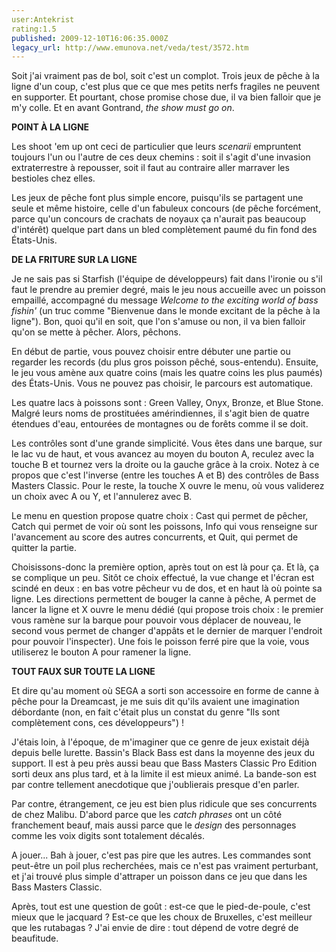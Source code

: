 ```yaml
---
user:Antekrist
rating:1.5
published: 2009-12-10T16:06:35.000Z
legacy_url: http://www.emunova.net/veda/test/3572.htm
---
```

Soit j'ai vraiment pas de bol, soit c'est un complot. Trois jeux de pêche à la ligne d'un coup, c'est plus que ce que mes petits nerfs fragiles ne peuvent en supporter. Et pourtant, chose promise chose due, il va bien falloir que je m'y colle. Et en avant Gontrand, _the show must go on_.  

  

**POINT À LA LIGNE**  

Les shoot 'em up ont ceci de particulier que leurs _scenarii_ empruntent toujours l'un ou l'autre de ces deux chemins : soit il s'agit d'une invasion extraterrestre à repousser, soit il faut au contraire aller marraver les bestioles chez elles.  

Les jeux de pêche font plus simple encore, puisqu'ils se partagent une seule et même histoire, celle d'un fabuleux concours (de pêche forcément, parce qu'un concours de crachats de noyaux ça n'aurait pas beaucoup d'intérêt) quelque part dans un bled complètement paumé du fin fond des États-Unis.  

  

**DE LA FRITURE SUR LA LIGNE**  

Je ne sais pas si Starfish (l'équipe de développeurs) fait dans l'ironie ou s'il faut le prendre au premier degré, mais le jeu nous accueille avec un poisson empaillé, accompagné du message _Welcome to the exciting world of bass fishin'_ (un truc comme "Bienvenue dans le monde excitant de la pêche à la ligne"). Bon, quoi qu'il en soit, que l'on s'amuse ou non, il va bien falloir qu'on se mette à pêcher. Alors, pêchons.  

En début de partie, vous pouvez choisir entre débuter une partie ou regarder les records (du plus gros poisson pêché, sous-entendu). Ensuite, le jeu vous amène aux quatre coins (mais les quatre coins les plus paumés) des États-Unis. Vous ne pouvez pas choisir, le parcours est automatique.  

Les quatre lacs à poissons sont : Green Valley, Onyx, Bronze, et Blue Stone. Malgré leurs noms de prostituées amérindiennes, il s'agit bien de quatre étendues d'eau, entourées de montagnes ou de forêts comme il se doit.  

Les contrôles sont d'une grande simplicité. Vous êtes dans une barque, sur le lac vu de haut, et vous avancez au moyen du bouton A, reculez avec la touche B et tournez vers la droite ou la gauche grâce à la croix. Notez à ce propos que c'est l'inverse (entre les touches A et B) des contrôles de Bass Masters Classic. Pour le reste, la touche X ouvre le menu, où vous validerez un choix avec A ou Y, et l'annulerez avec B.  

Le menu en question propose quatre choix : Cast qui permet de pêcher, Catch qui permet de voir où sont les poissons, Info qui vous renseigne sur l'avancement au score des autres concurrents, et Quit, qui permet de quitter la partie.  

Choisissons-donc la première option, après tout on est là pour ça. Et là, ça se complique un peu. Sitôt ce choix effectué, la vue change et l'écran est scindé en deux : en bas votre pêcheur vu de dos, et en haut là où pointe sa ligne. Les directions permettent de bouger la canne à pêche, A permet de lancer la ligne et X ouvre le menu dédié (qui propose trois choix : le premier vous ramène sur la barque pour pouvoir vous déplacer de nouveau, le second vous permet de changer d'appâts et le dernier de marquer l'endroit pour pouvoir l'inspecter). Une fois le poisson ferré pire que la voie, vous utiliserez le bouton A pour ramener la ligne.  

  

**TOUT FAUX SUR TOUTE LA LIGNE**  

Et dire qu'au moment où SEGA a sorti son accessoire en forme de canne à pêche pour la Dreamcast, je me suis dit qu'ils avaient une imagination débordante (non, en fait c'était plus un constat du genre "Ils sont complètement cons, ces développeurs") !  

J'étais loin, à l'époque, de m'imaginer que ce genre de jeux existait déjà depuis belle lurette. Bassin's Black Bass est dans la moyenne des jeux du support. Il est à peu près aussi beau que Bass Masters Classic Pro Edition sorti deux ans plus tard, et à la limite il est mieux animé. La bande-son est par contre tellement anecdotique que j'oublierais presque d'en parler.  

Par contre, étrangement, ce jeu est bien plus ridicule que ses concurrents de chez Malibu. D'abord parce que les _catch phrases_ ont un côté franchement beauf, mais aussi parce que le _design_ des personnages comme les voix digits sont totalement décalés.  

A jouer... Bah à jouer, c'est pas pire que les autres. Les commandes sont peut-être un poil plus recherchées, mais ce n'est pas vraiment perturbant, et j'ai trouvé plus simple d'attraper un poisson dans ce jeu que dans les Bass Masters Classic.  

Après, tout est une question de goût : est-ce que le pied-de-poule, c'est mieux que le jacquard ? Est-ce que les choux de Bruxelles, c'est meilleur que les rutabagas ? J'ai envie de dire : tout dépend de votre degré de beaufitude.